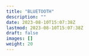 ```yaml
---
title: "BLUETOOTH"
description: ""
date: 2023-08-10T15:07:38Z
lastmod: 2023-08-10T15:07:38Z
draft: false
images: []
weight: 20
---
```


